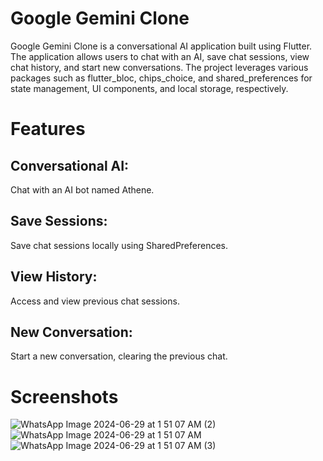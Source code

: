 # Google Gemini Clone
Google Gemini Clone is a conversational AI application built using Flutter. The application allows users to chat with an AI, save chat sessions, view chat history, and start new conversations. The project leverages various packages such as flutter_bloc, chips_choice, and shared_preferences for state management, UI components, and local storage, respectively.

# Features
## Conversational AI:
Chat with an AI bot named Athene.
## Save Sessions:
Save chat sessions locally using SharedPreferences.
## View History:
Access and view previous chat sessions.
## New Conversation:
Start a new conversation, clearing the previous chat.


# Screenshots

 ![WhatsApp Image 2024-06-29 at 1 51 07 AM (2)](https://github.com/Simransingh010/GoogleGeminiClone/assets/73211327/f5fa09eb-938c-4a02-a436-fa77f6be2471) ![WhatsApp Image 2024-06-29 at 1 51 07 AM](https://github.com/Simransingh010/GoogleGeminiClone/assets/73211327/8e5fd7f4-2f29-4307-82c7-f0eea488eeba )  ![WhatsApp Image 2024-06-29 at 1 51 07 AM (3)](https://github.com/Simransingh010/GoogleGeminiClone/assets/73211327/f31935a8-5a67-4be7-a1f6-81cef4a19f50)


